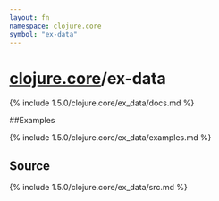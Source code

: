 ```yaml
---
layout: fn
namespace: clojure.core
symbol: "ex-data"
---
```


# [clojure.core](../)/ex-data

{% include 1.5.0/clojure.core/ex_data/docs.md %}

##Examples

{% include 1.5.0/clojure.core/ex_data/examples.md %}
## Source
{% include 1.5.0/clojure.core/ex_data/src.md %}

